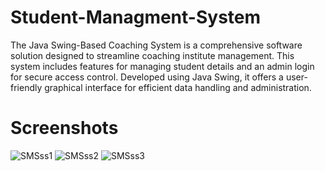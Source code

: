 # Student-Managment-System

The Java Swing-Based Coaching System is a comprehensive software solution designed to streamline coaching institute management. This system includes features for managing student details and an admin login for secure access control. Developed using Java Swing, it offers a user-friendly graphical interface for efficient data handling and administration.

# Screenshots
![SMSss1](https://github.com/PruthaKadav/Student-Managment-System/assets/146444754/2d1fe5f4-0405-4ba1-ad5c-1f11baa927be)
![SMSss2](https://github.com/PruthaKadav/Student-Managment-System/assets/146444754/a7a3627c-f722-457c-ad2a-b35f22dcf341)
![SMSss3](https://github.com/PruthaKadav/Student-Managment-System/assets/146444754/b48b4a01-051e-4d2c-9302-2b0bc25508eb)
